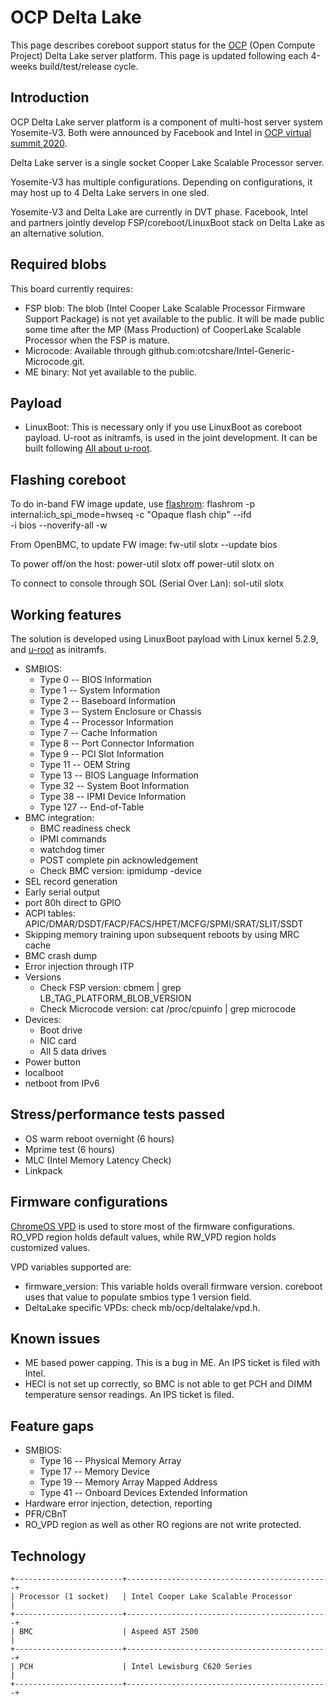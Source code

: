 # OCP Delta Lake

This page describes coreboot support status for the [OCP] (Open Compute Project)
Delta Lake server platform. This page is updated following each 4-weeks
build/test/release cycle.

## Introduction

OCP Delta Lake server platform is a component of multi-host server system
Yosemite-V3. Both were announced by Facebook and Intel in [OCP virtual summit 2020].

Delta Lake server is a single socket Cooper Lake Scalable Processor server.

Yosemite-V3 has multiple configurations. Depending on configurations, it may
host up to 4 Delta Lake servers in one sled.

Yosemite-V3 and Delta Lake are currently in DVT phase. Facebook, Intel and partners
jointly develop FSP/coreboot/LinuxBoot stack on Delta Lake as an alternative solution.

## Required blobs

This board currently requires:
- FSP blob: The blob (Intel Cooper Lake Scalable Processor Firmware Support Package)
  is not yet available to the public. It will be made public some time after the MP
  (Mass Production) of CooperLake Scalable Processor when the FSP is mature.
- Microcode: Available through github.com:otcshare/Intel-Generic-Microcode.git.
- ME binary: Not yet available to the public.

## Payload
- LinuxBoot: This is necessary only if you use LinuxBoot as coreboot payload.
  U-root as initramfs, is used in the joint development. It can be built
  following [All about u-root].

## Flashing coreboot

To do in-band FW image update, use [flashrom]:
    flashrom -p internal:ich_spi_mode=hwseq -c "Opaque flash chip" --ifd \
			-i bios --noverify-all -w <path to coreboot image>

From OpenBMC, to update FW image:
    fw-util slotx --update bios <path to coreboot image>

To power off/on the host:
    power-util slotx off
    power-util slotx on

To connect to console through SOL (Serial Over Lan):
    sol-util slotx

## Working features
The solution is developed using LinuxBoot payload with Linux kernel 5.2.9, and [u-root]
as initramfs.
- SMBIOS:
    - Type 0 -- BIOS Information
    - Type 1 -- System Information
    - Type 2 -- Baseboard Information
    - Type 3 -- System Enclosure or Chassis
    - Type 4 -- Processor Information
    - Type 7 -- Cache Information
    - Type 8 -- Port Connector Information
    - Type 9 -- PCI Slot Information
    - Type 11 -- OEM String
    - Type 13 -- BIOS Language Information
    - Type 32 -- System Boot Information
    - Type 38 -- IPMI Device Information
    - Type 127 -- End-of-Table
- BMC integration:
    - BMC readiness check
    - IPMI commands
    - watchdog timer
    - POST complete pin acknowledgement
    - Check BMC version: ipmidump -device
- SEL record generation
- Early serial output
- port 80h direct to GPIO
- ACPI tables: APIC/DMAR/DSDT/FACP/FACS/HPET/MCFG/SPMI/SRAT/SLIT/SSDT
- Skipping memory training upon subsequent reboots by using MRC cache
- BMC crash dump
- Error injection through ITP
- Versions
    - Check FSP version: cbmem | grep LB_TAG_PLATFORM_BLOB_VERSION
    - Check Microcode version: cat /proc/cpuinfo | grep microcode
- Devices:
    - Boot drive
    - NIC card
    - All 5 data drives
- Power button
- localboot
- netboot from IPv6

## Stress/performance tests passed
- OS warm reboot overnight (6 hours)
- Mprime test (6 hours)
- MLC (Intel Memory Latency Check)
- Linkpack

## Firmware configurations
[ChromeOS VPD] is used to store most of the firmware configurations.
RO_VPD region holds default values, while RW_VPD region holds customized
values.

VPD variables supported are:
- firmware_version: This variable holds overall firmware version. coreboot
  uses that value to populate smbios type 1 version field.
- DeltaLake specific VPDs: check mb/ocp/deltalake/vpd.h.

## Known issues
- ME based power capping. This is a bug in ME. An IPS ticket is filed
  with Intel.
- HECI is not set up correctly, so BMC is not able to get PCH and DIMM
  temperature sensor readings. An IPS ticket is filed.

## Feature gaps
- SMBIOS:
    - Type 16 -- Physical Memory Array
    - Type 17 -- Memory Device
    - Type 19 -- Memory Array Mapped Address
    - Type 41 -- Onboard Devices Extended Information
- Hardware error injection, detection, reporting
- PFR/CBnT
- RO_VPD region as well as other RO regions are not write protected.

## Technology

```eval_rst
+------------------------+---------------------------------------------+
| Processor (1 socket)   | Intel Cooper Lake Scalable Processor        |
+------------------------+---------------------------------------------+
| BMC                    | Aspeed AST 2500                             |
+------------------------+---------------------------------------------+
| PCH                    | Intel Lewisburg C620 Series                 |
+------------------------+---------------------------------------------+
```

[OCP]: https://www.opencompute.org
[OCP virtual summit 2020]: https://www.opencompute.org/summit/virtual-summit/schedule
[flashrom]: https://flashrom.org/Flashrom
[All about u-root]: https://github.com/linuxboot/book/tree/master/u-root
[u-root]: https://u-root.org/
[ChromeOS VPD]: https://chromium.googlesource.com/chromiumos/platform/vpd/+/master/README.md

